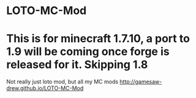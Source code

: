 # LOTO-MC-Mod
# This is for minecraft 1.7.10, a port to 1.9 will be coming once forge is released for it. Skipping 1.8
Not really just loto mod, but all my MC mods
http://gamesaw-drew.github.io/LOTO-MC-Mod

